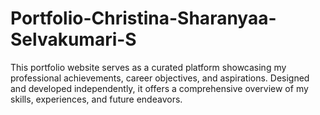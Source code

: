 # Portfolio-Christina-Sharanyaa-Selvakumari-S
This portfolio website serves as a curated platform showcasing my professional achievements, career objectives, and aspirations. Designed and developed independently, it offers a comprehensive overview of my skills, experiences, and future endeavors.

